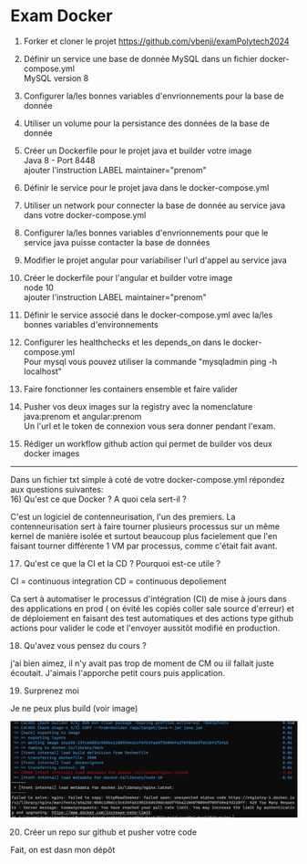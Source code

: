 # Exam Docker	

1) Forker et cloner le projet https://github.com/vbenji/examPolytech2024

2) Définir un service une base de donnée MySQL dans un fichier docker-compose.yml  
MySQL version 8

3) Configurer la/les bonnes variables d'envrionnements pour la base de donnée

4) Utiliser un volume pour la persistance des données de la base de donnée

5) Créer un Dockerfile pour le projet java et builder votre image  
Java 8 - Port 8448  
ajouter l'instruction LABEL maintainer="prenom"

6) Définir le service pour le projet java dans le docker-compose.yml

7) Utiliser un network pour connecter la base de donnée au service java dans votre docker-compose.yml

8) Configurer la/les bonnes variables d'envrionnements pour que le service java puisse contacter la base de données

9) Modifier le projet angular pour variabiliser l'url d'appel au service java

10) Créer le dockerfile pour l'angular et builder votre image  
node 10  
ajouter l'instruction LABEL maintainer="prenom"

11) Définir le service associé dans le docker-compose.yml avec la/les bonnes variables d'environnements

12) Configurer les healthchecks et les depends_on dans le docker-compose.yml  
Pour mysql vous pouvez utiliser la commande "mysqladmin ping -h localhost"

13) Faire fonctionner les containers ensemble et faire valider

14) Pusher vos deux images sur la registry avec la nomenclature java:prenom et angular:prenom  
Un l'url et le token de connexion vous sera donner pendant l'exam.

15) Rédiger un workflow github action qui permet de builder vos deux docker images

--- 

Dans un fichier txt simple à coté de votre docker-compose.yml répondez aux questions suivantes:  
16) Qu'est ce que Docker ? A quoi cela sert-il ?

C'est un logiciel de contenneurisation, l'un des premiers. La contenneurisation sert à faire tourner plusieurs processus sur un même kernel de manière isolée et surtout beaucoup plus facielement que l'en faisant tourner différente 1 VM par processus, comme c'était fait avant.

17) Qu'est ce que la CI et la CD ? Pourquoi est-ce utile ?

CI = continuous integration
CD = continuous depoliement

Ca sert à automatiser le processus d'intégration (CI) de mise à jours dans des applications en prod ( on évité les copiés coller sale source d'erreur) et de déploiement en faisant des test automatiques et des actions type github actions pour valider le code et l'envoyer aussitôt modifié en production.

18) Qu'avez vous pensez du cours ? 

j'ai bien aimez, il n'y avait pas trop de moment de CM ou iil fallait juste écoutait.
J'aimais l'apporche petit cours puis application.

19) Surprenez moi

Je ne peux plus build (voir image)

![alt text](image.png)

20) Créer un repo sur github et pusher votre code

Fait, on est dasn mon dépôt
